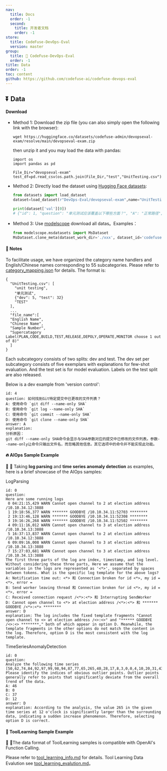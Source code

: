```yaml
---
nav:
  title: Docs
  order: -1
  second:
    title: 开发者文档
    order: -1
store:
  title: CodeFuse-DevOps-Eval
  version: master
group:
  title: 🌱 CodeFuse-DevOps-Eval
  order: -1
title: Data
order: -1
toc: content
github: https://github.com/codefuse-ai/codefuse-devops-eval
---
```


## ⏬ Data

#### Download

- Method 1: Download the zip file (you can also simply open the following link with the browser):

  ```
  wget https://huggingface.co/datasets/codefuse-admin/devopseval-exam/resolve/main/devopseval-exam.zip
  ```

  then unzip it and you may load the data with pandas:

  ```
  import os
  import pandas as pd

  File_Dir="devopseval-exam"
  test_df=pd.read_csv(os.path.join(File_Dir,"test","UnitTesting.csv"))
  ```

- Method 2: Directly load the dataset using [Hugging Face datasets](https://huggingface.co/datasets/codefuse-admin/devopseval-exam):

  ````python
  from datasets import load_dataset
  dataset=load_dataset(r"DevOps-Eval/devopseval-exam",name="UnitTesting")

  print(dataset['val'][0])
  # {"id": 1, "question": "单元测试应该覆盖以下哪些方面？", "A": "正常路径", "B": "异常路径", "C": "边界值条件"，"D": 所有以上，"answer": "D", "explanation": ""}  ```

  ````

- Method 3: Use [modelscope](https://modelscope.cn/datasets/codefuse-ai/devopseval-exam/files) download all datas。Examples：
  ````python
  from modelscope.msdatasets import MsDataset
  MsDataset.clone_meta(dataset_work_dir='./xxx', dataset_id='codefuse-ai/devopseval-exam')```
  ````

#### 👀 Notes

To facilitate usage, we have organized the category name handlers and English/Chinese names corresponding to 55 subcategories. Please refer to [category_mapping.json](./categroy_mapping) for details. The format is:

```
{
  "UnitTesting.csv": [
    "unit testing",
    "单元测试",
    {"dev": 5, "test": 32}
    "TEST"
  ],
  ...
  "file_name":[
  "English Name",
  "Chinese Name",
  "Sample Number",
  "Supercatagory Label(PLAN,CODE,BUILD,TEST,RELEASE,DEPOLY,OPERATE,MONITOR choose 1 out of 8)"
  ]
}
```

Each subcategory consists of two splits: dev and test. The dev set per subcategory consists of five exemplars with explanations for few-shot evaluation. And the test set is for model evaluation. Labels on the test split are also released.

Below is a dev example from 'version control':

```
id: 4
question: 如何找到Git特定提交中已更改的文件列表？
A: 使用命令 `git diff --name-only SHA`
B: 使用命令 `git log --name-only SHA`
C: 使用命令 `git commit --name-only SHA`
D: 使用命令 `git clone --name-only SHA`
answer: A
explanation:
分析原因：
git diff --name-only SHA命令会显示与SHA参数对应的提交中已修改的文件列表。参数--name-only让命令只输出文件名，而忽略其他信息。其它选项中的命令并不能实现此功能。
```

#### 🔥 AIOps Sample Example

👀 👀 Taking **log parsing** and **time series anomaly detection** as examples, here is a brief showcase of the AIOps samples:

LogParsing

```
id: 0
question:
Here are some running logs
 0 04:21:15,429 WARN Cannot open channel to 2 at election address /10.10.34.12:3888
 1 19:18:56,377 WARN ******* GOODBYE /10.10.34.11:52703 ********
 2 19:13:46,128 WARN ******* GOODBYE /10.10.34.11:52308 ********
 3 19:16:26,268 WARN ******* GOODBYE /10.10.34.11:52502 ********
 4 09:11:16,012 WARN Cannot open channel to 3 at election address /10.10.34.13:3888
 5 16:37:13,837 WARN Cannot open channel to 2 at election address /10.10.34.12:3888
 6 09:09:16,008 WARN Cannot open channel to 3 at election address /10.10.34.13:3888
 7 15:27:03,681 WARN Cannot open channel to 3 at election address /10.10.34.13:3888
The first three parts of the log are index, timestamp, and log level. Without considering these three parts, Here we assume that the variables in the logs are represented as '<*>', separated by spaces between tokens. What is the specific log template for the above logs?
A: Notification time out: <*> 和 Connection broken for id <*>, my id = <*>, error =
B: Send worker leaving thread 和 Connection broken for id <*>, my id = <*>, error =
C: Received connection request /<*>:<*> 和 Interrupting SendWorker
D: Cannot open channel to <*> at election address /<*>:<*> 和 ******* GOODBYE /<*>:<*> ********
answer: D
explanation: The log includes the fixed template fragments "Cannot open channel to <> at election address /<>:<>" and "****** GOODBYE /<>:<> ********," both of which appear in option D. Meanwhile, the template fragments in the other options do not match the content in the log. Therefore, option D is the most consistent with the log template.
```

TimeSeriesAnomalyDetection

```
id: 0
question:
Analyze the following time series
[50,62,74,84,92,97,99,98,94,87,77,65,265,40,28,17,8,3,0,0,4,10,20,31,43,56,68,79,89,95,99,99,96,91,82,71,59,46,34,22,12,5,1,0,2,7,15,25,37,49]
Please identify the indices of obvious outlier points. Outlier points generally refer to points that significantly deviate from the overall trend of the data.
A: 46
B: 0
C: 37
D: 12
answer: D
explanation: According to the analysis, the value 265 in the given time series at 12 o'clock is significantly larger than the surrounding data, indicating a sudden increase phenomenon. Therefore, selecting option D is correct.
```

#### 🔧 ToolLearning Sample Example

👀 👀The data format of ToolLearning samples is compatible with OpenAI's Function Calling.

Please refer to [tool_learning_info.md](/docs/developer-docs/CodeFuse-DevOps-Eval/master/tool_learning_info_zh) for details.
Tool Learning Data Evalution see [tool_learning_evalution.md](/docs/developer-docs/CodeFuse-DevOps-Eval/master/tool_learning_evalution)。
<br>
